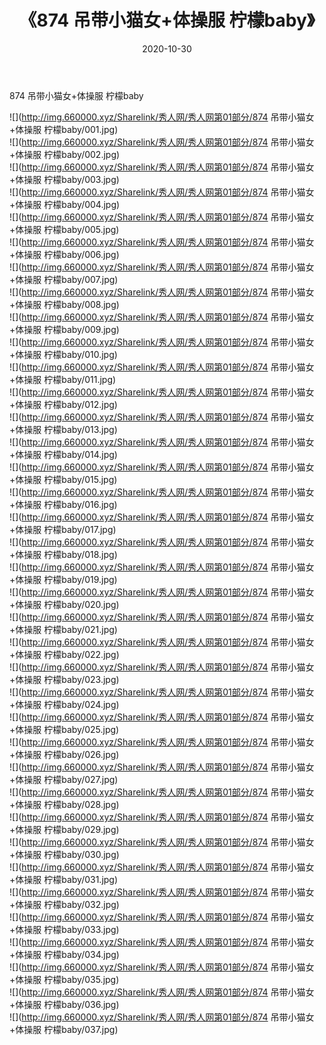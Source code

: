 ﻿---
layout: post
title:  《874 吊带小猫女+体操服 柠檬baby》
date:   2020-10-30
img: http://img.660000.xyz/Sharelink/秀人网/秀人网第01部分/874 吊带小猫女+体操服 柠檬baby/000.jpg
categories: [美女, 清纯, 唯美]
---

874 吊带小猫女+体操服 柠檬baby

  ![](http://img.660000.xyz/Sharelink/秀人网/秀人网第01部分/874 吊带小猫女+体操服 柠檬baby/001.jpg) <br> ![](http://img.660000.xyz/Sharelink/秀人网/秀人网第01部分/874 吊带小猫女+体操服 柠檬baby/002.jpg) <br> ![](http://img.660000.xyz/Sharelink/秀人网/秀人网第01部分/874 吊带小猫女+体操服 柠檬baby/003.jpg) <br> ![](http://img.660000.xyz/Sharelink/秀人网/秀人网第01部分/874 吊带小猫女+体操服 柠檬baby/004.jpg) <br> ![](http://img.660000.xyz/Sharelink/秀人网/秀人网第01部分/874 吊带小猫女+体操服 柠檬baby/005.jpg) <br> ![](http://img.660000.xyz/Sharelink/秀人网/秀人网第01部分/874 吊带小猫女+体操服 柠檬baby/006.jpg) <br> ![](http://img.660000.xyz/Sharelink/秀人网/秀人网第01部分/874 吊带小猫女+体操服 柠檬baby/007.jpg) <br> ![](http://img.660000.xyz/Sharelink/秀人网/秀人网第01部分/874 吊带小猫女+体操服 柠檬baby/008.jpg) <br> ![](http://img.660000.xyz/Sharelink/秀人网/秀人网第01部分/874 吊带小猫女+体操服 柠檬baby/009.jpg) <br> ![](http://img.660000.xyz/Sharelink/秀人网/秀人网第01部分/874 吊带小猫女+体操服 柠檬baby/010.jpg) <br> ![](http://img.660000.xyz/Sharelink/秀人网/秀人网第01部分/874 吊带小猫女+体操服 柠檬baby/011.jpg) <br> ![](http://img.660000.xyz/Sharelink/秀人网/秀人网第01部分/874 吊带小猫女+体操服 柠檬baby/012.jpg) <br> ![](http://img.660000.xyz/Sharelink/秀人网/秀人网第01部分/874 吊带小猫女+体操服 柠檬baby/013.jpg) <br> ![](http://img.660000.xyz/Sharelink/秀人网/秀人网第01部分/874 吊带小猫女+体操服 柠檬baby/014.jpg) <br> ![](http://img.660000.xyz/Sharelink/秀人网/秀人网第01部分/874 吊带小猫女+体操服 柠檬baby/015.jpg) <br> ![](http://img.660000.xyz/Sharelink/秀人网/秀人网第01部分/874 吊带小猫女+体操服 柠檬baby/016.jpg) <br> ![](http://img.660000.xyz/Sharelink/秀人网/秀人网第01部分/874 吊带小猫女+体操服 柠檬baby/017.jpg) <br> ![](http://img.660000.xyz/Sharelink/秀人网/秀人网第01部分/874 吊带小猫女+体操服 柠檬baby/018.jpg) <br> ![](http://img.660000.xyz/Sharelink/秀人网/秀人网第01部分/874 吊带小猫女+体操服 柠檬baby/019.jpg) <br> ![](http://img.660000.xyz/Sharelink/秀人网/秀人网第01部分/874 吊带小猫女+体操服 柠檬baby/020.jpg) <br> ![](http://img.660000.xyz/Sharelink/秀人网/秀人网第01部分/874 吊带小猫女+体操服 柠檬baby/021.jpg) <br> ![](http://img.660000.xyz/Sharelink/秀人网/秀人网第01部分/874 吊带小猫女+体操服 柠檬baby/022.jpg) <br> ![](http://img.660000.xyz/Sharelink/秀人网/秀人网第01部分/874 吊带小猫女+体操服 柠檬baby/023.jpg) <br> ![](http://img.660000.xyz/Sharelink/秀人网/秀人网第01部分/874 吊带小猫女+体操服 柠檬baby/024.jpg) <br> ![](http://img.660000.xyz/Sharelink/秀人网/秀人网第01部分/874 吊带小猫女+体操服 柠檬baby/025.jpg) <br> ![](http://img.660000.xyz/Sharelink/秀人网/秀人网第01部分/874 吊带小猫女+体操服 柠檬baby/026.jpg) <br> ![](http://img.660000.xyz/Sharelink/秀人网/秀人网第01部分/874 吊带小猫女+体操服 柠檬baby/027.jpg) <br> ![](http://img.660000.xyz/Sharelink/秀人网/秀人网第01部分/874 吊带小猫女+体操服 柠檬baby/028.jpg) <br> ![](http://img.660000.xyz/Sharelink/秀人网/秀人网第01部分/874 吊带小猫女+体操服 柠檬baby/029.jpg) <br> ![](http://img.660000.xyz/Sharelink/秀人网/秀人网第01部分/874 吊带小猫女+体操服 柠檬baby/030.jpg) <br> ![](http://img.660000.xyz/Sharelink/秀人网/秀人网第01部分/874 吊带小猫女+体操服 柠檬baby/031.jpg) <br> ![](http://img.660000.xyz/Sharelink/秀人网/秀人网第01部分/874 吊带小猫女+体操服 柠檬baby/032.jpg) <br> ![](http://img.660000.xyz/Sharelink/秀人网/秀人网第01部分/874 吊带小猫女+体操服 柠檬baby/033.jpg) <br> ![](http://img.660000.xyz/Sharelink/秀人网/秀人网第01部分/874 吊带小猫女+体操服 柠檬baby/034.jpg) <br> ![](http://img.660000.xyz/Sharelink/秀人网/秀人网第01部分/874 吊带小猫女+体操服 柠檬baby/035.jpg) <br> ![](http://img.660000.xyz/Sharelink/秀人网/秀人网第01部分/874 吊带小猫女+体操服 柠檬baby/036.jpg) <br> ![](http://img.660000.xyz/Sharelink/秀人网/秀人网第01部分/874 吊带小猫女+体操服 柠檬baby/037.jpg) <br>